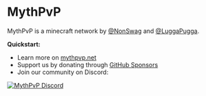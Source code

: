 # MythPvP

MythPvP is a minecraft network by [@NonSwag](https://github.com/NonSwag) and [@LuggaPugga](https://github.com/LuggaPugga).

**Quickstart:**
- Learn more on [mythpvp.net](https://mythpvp.net)
- Support us by donating through [GitHub Sponsors](https://github.com/sponsors/NonSwag)
- Join our community on Discord:

<a href="https://discord.gg/yMDZBqN5fw">
         <img alt="MythPvP Discord" src="https://discord.com/api/guilds/1302695339593302136/widget.png?style=banner2">
</a>
